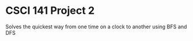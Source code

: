 # CSCI 141 Project 2

Solves the quickest way from one time on a clock to another using BFS and DFS
